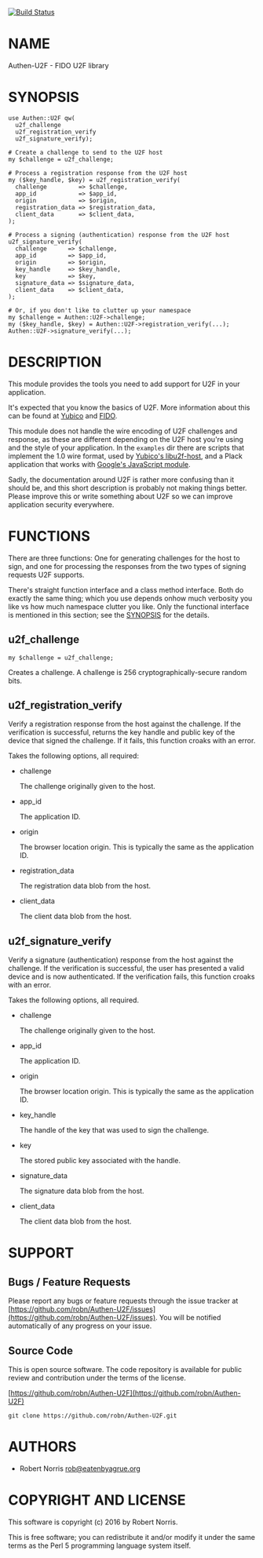 [![Build Status](https://secure.travis-ci.org/robn/Authen-U2F.png)](http://travis-ci.org/robn/Authen-U2F)

# NAME

Authen-U2F - FIDO U2F library

# SYNOPSIS

    use Authen::U2F qw(
      u2f_challenge
      u2f_registration_verify
      u2f_signature_verify);

    # Create a challenge to send to the U2F host
    my $challenge = u2f_challenge;

    # Process a registration response from the U2F host
    my ($key_handle, $key) = u2f_registration_verify(
      challenge         => $challenge,
      app_id            => $app_id,
      origin            => $origin,
      registration_data => $registration_data,
      client_data       => $client_data,
    );

    # Process a signing (authentication) response from the U2F host
    u2f_signature_verify(
      challenge      => $challenge,
      app_id         => $app_id,
      origin         => $origin,
      key_handle     => $key_handle,
      key            => $key,
      signature_data => $signature_data,
      client_data    => $client_data,
    );

    # Or, if you don't like to clutter up your namespace
    my $challenge = Authen::U2F->challenge;
    my ($key_handle, $key) = Authen::U2F->registration_verify(...);
    Authen::U2F->signature_verify(...);

# DESCRIPTION

This module provides the tools you need to add support for U2F in your
application.

It's expected that you know the basics of U2F. More information about this can
be found at [Yubico](https://www.yubico.com/about/background/fido/) and
[FIDO](https://fidoalliance.org/specifications/overview/).

This module does not handle the wire encoding of U2F challenges and response,
as these are different depending on the U2F host you're using and the style of
your application. In the `examples` dir there are scripts that implement the
1.0 wire format, used by [Yubico's libu2f-host](https://developers.yubico.com/libu2f-host/),
and a Plack application that works with
[Google's JavaScript module](https://github.com/google/u2f-ref-code/blob/master/u2f-gae-demo/war/js/u2f-api.js).

Sadly, the documentation around U2F is rather more confusing than it should be,
and this short description is probably not making things better. Please improve
this or write something about U2F so we can improve application security
everywhere.

# FUNCTIONS

There are three functions: One for generating challenges for the host to sign,
and one for processing the responses from the two types of signing requests U2F
supports.

There's straight function interface and a class method interface. Both do
exactly the same thing; which you use depends onhow much verbosity you like vs
how much namespace clutter you like. Only the functional interface is mentioned
in this section; see the [SYNOPSIS](https://metacpan.org/pod/SYNOPSIS) for the details.

## u2f\_challenge

    my $challenge = u2f_challenge;

Creates a challenge. A challenge is 256 cryptographically-secure random bits.

## u2f\_registration\_verify

Verify a registration response from the host against the challenge. If the
verification is successful, returns the key handle and public key of the device
that signed the challenge. If it fails, this function croaks with an error.

Takes the following options, all required:

- challenge

    The challenge originally given to the host.

- app\_id

    The application ID.

- origin

    The browser location origin. This is typically the same as the application ID.

- registration\_data

    The registration data blob from the host.

- client\_data

    The client data blob from the host.

## u2f\_signature\_verify

Verify a signature (authentication) response from the host against the
challenge. If the verification is successful, the user has presented a valid
device and is now authenticated. If the verification fails, this function
croaks with an error.

Takes the following options, all required.

- challenge

    The challenge originally given to the host.

- app\_id

    The application ID.

- origin

    The browser location origin. This is typically the same as the application ID.

- key\_handle

    The handle of the key that was used to sign the challenge.

- key

    The stored public key associated with the handle.

- signature\_data

    The signature data blob from the host.

- client\_data

    The client data blob from the host.

# SUPPORT

## Bugs / Feature Requests

Please report any bugs or feature requests through the issue tracker
at [https://github.com/robn/Authen-U2F/issues](https://github.com/robn/Authen-U2F/issues).
You will be notified automatically of any progress on your issue.

## Source Code

This is open source software. The code repository is available for
public review and contribution under the terms of the license.

[https://github.com/robn/Authen-U2F](https://github.com/robn/Authen-U2F)

    git clone https://github.com/robn/Authen-U2F.git

# AUTHORS

- Robert Norris <rob@eatenbyagrue.org>

# COPYRIGHT AND LICENSE

This software is copyright (c) 2016 by Robert Norris.

This is free software; you can redistribute it and/or modify it under
the same terms as the Perl 5 programming language system itself.
